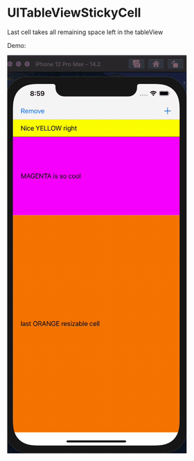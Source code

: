 # UITableViewStickyCell
Last cell takes all remaining space left in the tableView

Demo:

![alt text](https://github.com/Joule87/Media/blob/master/UITableViewStickyCell/stikyLastCellOrigin.gif)
